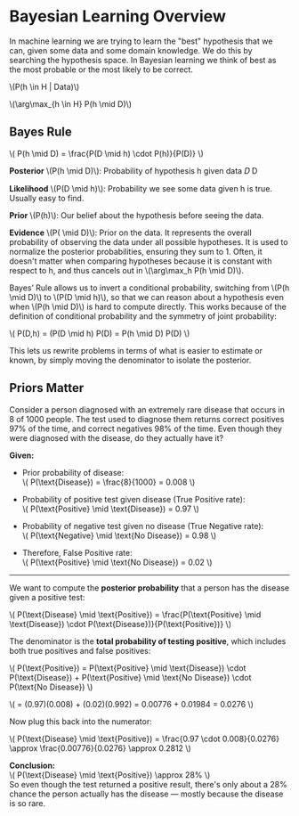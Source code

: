 # Bayesian Learning Overview

In machine learning we are trying to learn the "best" hypothesis that we can, given some data and some domain knowledge. We do this by searching the hypothesis space. In Bayesian learning we think of best as the most probable or the most likely to be correct. 

\\(P(h \in H | Data)\\)

\\(\arg\max_{h \in H} P(h \mid D)\\)

## Bayes Rule

\\(
P(h \mid D) = \frac{P(D \mid h) \cdot P(h)}{P(D)}
\\)

**Posterior** \\(P(h \mid D)\\): Probability of hypothesis h given data 
𝐷
D

**Likelihood** \\(P(D \mid h)\\): Probability we see some data given h is true. Usually easy to find.

**Prior** \\(P(h)\\): Our belief about the hypothesis before seeing the data.

**Evidence** \\(P( \mid D)\\): Prior on the data. It represents the overall probability of observing the data under all possible hypotheses. It is used to normalize the posterior probabilities, ensuring they sum to 1. Often, it doesn't matter when comparing hypotheses because it is constant with respect to h, and thus cancels out in \\(\arg\max_h P(h \mid D)\\).

Bayes’ Rule allows us to invert a conditional probability, switching from \\(P(h \mid D)\\) to \\(P(D \mid h)\\), so that we can reason about a hypothesis even when \\(P(h \mid D)\\) is hard to compute directly. This works because of the definition of conditional probability and the symmetry of joint probability:


\\( P(D,h) = (P(D \mid h) P(D) = P(h \mid D) P(D) \\)

This lets us rewrite problems in terms of what is easier to estimate or known, by simply moving the denominator to isolate the posterior.

## Priors Matter

Consider a person diagnosed with an extremely rare disease that occurs in 8 of 1000 people. The test used to diagnose them returns correct positives 97% of the time, and correct negatives 98% of the time. Even though they were diagnosed with the disease, do they actually have it?


**Given:**

- Prior probability of disease:  
  \\( P(\text{Disease}) = \frac{8}{1000} = 0.008 \\)

- Probability of positive test given disease (True Positive rate):  
  \\( P(\text{Positive} \mid \text{Disease}) = 0.97 \\)

- Probability of negative test given no disease (True Negative rate):  
  \\( P(\text{Negative} \mid \text{No Disease}) = 0.98 \\)

- Therefore, False Positive rate:  
  \\( P(\text{Positive} \mid \text{No Disease}) = 0.02 \\)

---

We want to compute the **posterior probability** that a person has the disease given a positive test:

\\(
P(\text{Disease} \mid \text{Positive}) = \frac{P(\text{Positive} \mid \text{Disease}) \cdot P(\text{Disease})}{P(\text{Positive})}
\\)

The denominator is the **total probability of testing positive**, which includes both true positives and false positives:

\\(
P(\text{Positive}) = P(\text{Positive} \mid \text{Disease}) \cdot P(\text{Disease}) + P(\text{Positive} \mid \text{No Disease}) \cdot P(\text{No Disease})
\\)

\\(
= (0.97)(0.008) + (0.02)(0.992)
= 0.00776 + 0.01984
= 0.0276
\\)

Now plug this back into the numerator:

\\(
P(\text{Disease} \mid \text{Positive}) = \frac{0.97 \cdot 0.008}{0.0276} \approx \frac{0.00776}{0.0276} \approx 0.2812
\\)


**Conclusion:**  
\\( P(\text{Disease} \mid \text{Positive}) \approx 28\% \\)  
So even though the test returned a positive result, there's only about a 28% chance the person actually has the disease — mostly because the disease is so rare.

